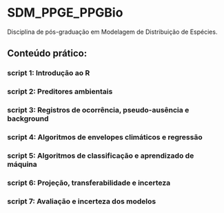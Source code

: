 # SDM_PPGE_PPGBio
 Disciplina de pós-graduação em Modelagem de Distribuição de Espécies.
 
 ## Conteúdo prático:

### script 1: Introdução ao R

### script 2: Preditores ambientais

### script 3: Registros de ocorrência, pseudo-ausência e background

### script 4: Algoritmos de envelopes climáticos e regressão

### script 5: Algoritmos de classificação e aprendizado de máquina

### script 6: Projeção, transferabilidade e incerteza

### script 7: Avaliação e incerteza dos modelos

